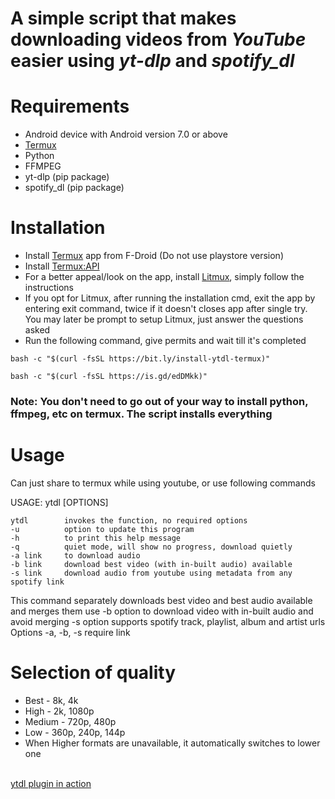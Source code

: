 <h1>A simple script that makes downloading videos from <i>YouTube</i> easier using <i>yt-dlp</i> and <i>spotify_dl</i></h1>

# Requirements
* Android device with Android version 7.0 or above
* [Termux](https://f-droid.org/en/packages/com.termux/)
* Python
* FFMPEG
* yt-dlp (pip package)
* spotify_dl (pip package)

# Installation
* Install [Termux](https://f-droid.org/en/packages/com.termux/) app from F-Droid (Do not use playstore version)
* Install [Termux:API](https://f-droid.org/en/packages/com.termux.api/)
* For a better appeal/look on the app, install [Litmux](https://github.com/AvinashReddy3108/LitMux), simply follow the instructions
* If you opt for Litmux, after running the installation cmd, exit the app by entering exit command, twice if it doesn't closes app after single try. You may later be prompt to setup Litmux, just answer the questions asked
* Run the following command, give permits and wait till it's completed
```
bash -c "$(curl -fsSL https://bit.ly/install-ytdl-termux)"
```
```
bash -c "$(curl -fsSL https://is.gd/edDMkk)"
```
<h3>Note: You don't need to go out of your way to install python, ffmpeg, etc on termux. The script installs everything</h3>

# Usage

Can just share to termux while using youtube, or use following commands

USAGE:  ytdl [OPTIONS]
```
ytdl        invokes the function, no required options
-u          option to update this program
-h          to print this help message
-q          quiet mode, will show no progress, download quietly
-a link     to download audio
-b link     download best video (with in-built audio) available
-s link     download audio from youtube using metadata from any spotify link
```
This command separately downloads best video and best audio available and merges them
use -b option to download video with in-built audio and avoid merging
-s option supports spotify track, playlist, album and artist urls
Options -a, -b, -s require link

# Selection of quality
* Best - 8k, 4k
* High - 2k, 1080p
* Medium - 720p, 480p
* Low - 360p, 240p, 144p
* When Higher formats are unavailable, it automatically switches to lower one

<br>
<a href="https://bit.ly/ytdl-sample-vid">ytdl plugin in action</a>
